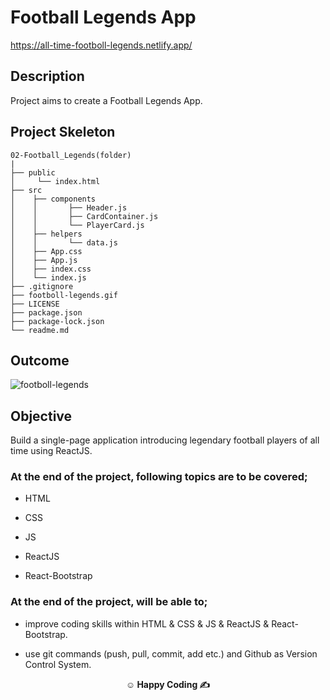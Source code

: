 # Football Legends App

https://all-time-footboll-legends.netlify.app/

## Description

Project aims to create a Football Legends App.

## Project Skeleton

```
02-Football_Legends(folder)
|
├── public
│     └── index.html
├── src
│    ├── components
│    │       ├── Header.js
│    │       ├── CardContainer.js
│    │       └── PlayerCard.js
│    ├── helpers
│    │       └── data.js
│    ├── App.css
│    ├── App.js
│    ├── index.css
│    └── index.js
├── .gitignore
├── footboll-legends.gif
├── LICENSE
├── package.json
├── package-lock.json
└── readme.md
```

## Outcome

![footboll-legends](https://github.com/omrfrkcpr/Football_Legends/assets/77440899/b363b22a-e2e5-4293-b130-3ea79272d122)

## Objective

Build a single-page application introducing legendary football players of all time using ReactJS.

### At the end of the project, following topics are to be covered;

- HTML

- CSS

- JS

- ReactJS

- React-Bootstrap

### At the end of the project, will be able to;

- improve coding skills within HTML & CSS & JS & ReactJS & React-Bootstrap.

- use git commands (push, pull, commit, add etc.) and Github as Version Control System.

**<p align="center">&#9786; Happy Coding &#9997;</p>**
